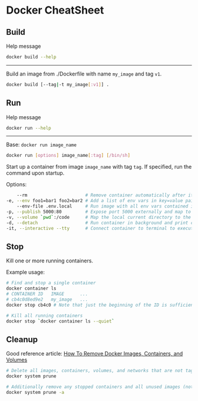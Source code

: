 # Docker CheatSheet

## Build
Help message
```bash
docker build --help
```

---

Build an image from ./Dockerfile with name `my_image` and tag `v1`.
```bash
docker build [--tag|-t my_image[:v1]] .
```

## Run
Help message
```bash
docker run --help
```

---

Base: `docker run image_name`
```bash
docker run [options] image_name[:tag] [/bin/sh]
```
Start up a container from image `image_name` with tag `tag`. If specified, run the command upon startup.

Options:
```bash
    --rm                      # Remove container automatically after it exits
-e, --env foo1=bar1 foo2=bar2 # Add a list of env vars in key=value pairs
    --env-file .env.local     # Run image with all env vars contained in `.env.local`
-p, --publish 5000:80         # Expose port 5000 externally and map to port 80 inside the container, accepts a list
-v, --volume `pwd`:/code      # Map the local current directory to the directory `/code` inside the container, accepts a list
-d, --detach                  # Run container in background and print container ID
-it, --interactive --tty      # Connect container to terminal to execute commands interactively
```

## Stop
Kill one or more running containers.

Example usage:
```bash
# Find and stop a single container
docker container ls
# CONTAINER ID   IMAGE      ...
# cb4c0d8ed9e2   my_image   ...
docker stop cb4c0 # Note that just the beginning of the ID is sufficient

# Kill all running containers
docker stop `docker container ls --quiet`
```

## Cleanup
Good reference article: [How To Remove Docker Images, Containers, and Volumes](https://www.digitalocean.com/community/tutorials/how-to-remove-docker-images-containers-and-volumes)

```bash
# Delete all images, containers, volumes, and networks that are not tagged or associated with a container
docker system prune

# Additionally remove any stopped containers and all unused images (not just dangling images)
docker system prune -a

```
